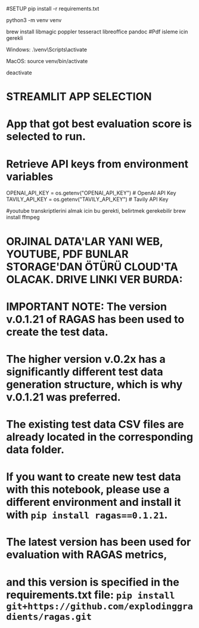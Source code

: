 #SETUP
pip install -r requirements.txt

python3 -m venv venv

brew install libmagic poppler tesseract libreoffice pandoc #Pdf isleme icin gerekli


Windows: .\venv\Scripts\activate

MacOS: source venv/bin/activate

deactivate

# STREAMLIT APP SELECTION
# App that got best evaluation score is selected to run.

# Retrieve API keys from environment variables
OPENAI_API_KEY = os.getenv("OPENAI_API_KEY")  # OpenAI API Key
TAVILY_API_KEY = os.getenv("TAVILY_API_KEY")  # Tavily API Key

#youtube transkriptlerini almak icin bu gerekti, belirtmek gerekebilir
brew install ffmpeg

# ORJINAL DATA'LAR YANI WEB, YOUTUBE, PDF BUNLAR STORAGE'DAN ÖTÜRÜ CLOUD'TA OLACAK. DRIVE LINKI VER BURDA:

# IMPORTANT NOTE: The version v.0.1.21 of RAGAS has been used to create the test data. 
# The higher version v.0.2x has a significantly different test data generation structure, which is why v.0.1.21 was preferred.
# The existing test data CSV files are already located in the corresponding data folder.
# If you want to create new test data with this notebook, please use a different environment and install it with `pip install ragas==0.1.21`.
# The latest version has been used for evaluation with RAGAS metrics, 
# and this version is specified in the requirements.txt file: `pip install git+https://github.com/explodinggradients/ragas.git`
